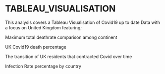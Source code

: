 # TABLEAU_VISUALISATION
This analysis covers a Tableau Visualisation of Covid19 up to date Data with a focus on United Kingdom featuring;

Maximum total deathrate comparison among continent

UK Covid19 death percentage

The transition of UK residents that contracted Covid over time

Infection Rate percentage by country
